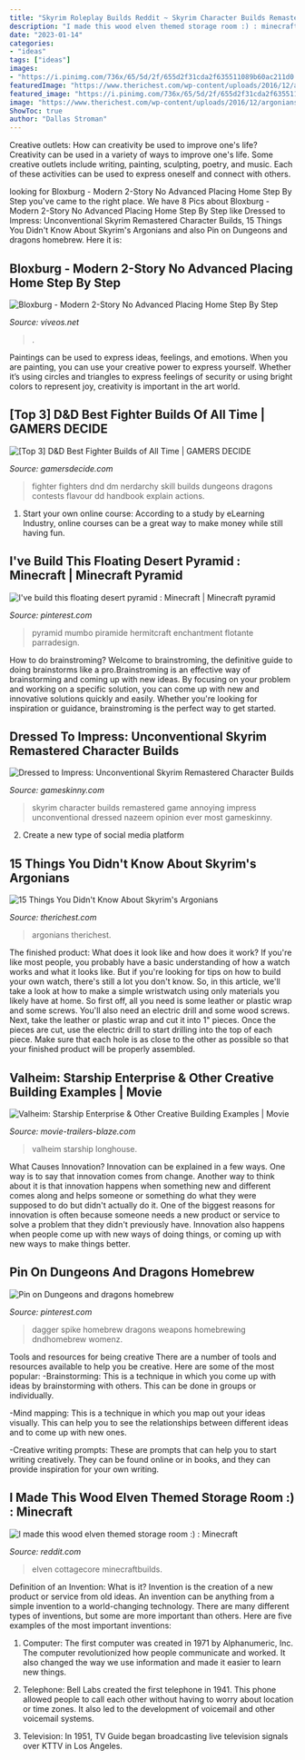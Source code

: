 ```yaml
---
title: "Skyrim Roleplay Builds Reddit ~ Skyrim Character Builds Remastered Game Annoying Impress Unconventional Dressed Nazeem Opinion Ever Most Gameskinny"
description: "I made this wood elven themed storage room :) : minecraft"
date: "2023-01-14"
categories:
- "ideas"
tags: ["ideas"]
images:
- "https://i.pinimg.com/736x/65/5d/2f/655d2f31cda2f635511089b60ac211d0.jpg"
featuredImage: "https://www.therichest.com/wp-content/uploads/2016/12/argonians-copy.jpg"
featured_image: "https://i.pinimg.com/736x/65/5d/2f/655d2f31cda2f635511089b60ac211d0.jpg"
image: "https://www.therichest.com/wp-content/uploads/2016/12/argonians-copy.jpg"
ShowToc: true
author: "Dallas Stroman"
---
```



Creative outlets: How can creativity be used to improve one's life?
Creativity can be used in a variety of ways to improve one's life. Some creative outlets include writing, painting, sculpting, poetry, and music. Each of these activities can be used to express oneself and connect with others.

	

		
looking for Bloxburg - Modern 2-Story No Advanced Placing Home Step By Step you've came to the right place. We have 8 Pics about Bloxburg - Modern 2-Story No Advanced Placing Home Step By Step like Dressed to Impress: Unconventional Skyrim Remastered Character Builds, 15 Things You Didn&#039;t Know About Skyrim&#039;s Argonians and also Pin on Dungeons and dragons homebrew. Here it is:
		
    
## Bloxburg - Modern 2-Story No Advanced Placing Home Step By Step

<img loading=lazy src="https://www.viveos.net/image/4Z4vMHSkJdw/maxresdefault.jpg" onerror="this.onerror=null;this.src='https://tse4.mm.bing.net/th?id=OIP.7Am4Jvs0FmSNmdDjCctiNAHaEK&amp;pid=15.1';" alt="Bloxburg - Modern 2-Story No Advanced Placing Home Step By Step">

_Source: viveos.net_

>. 

	

Paintings can be used to express ideas, feelings, and emotions.
When you are painting, you can use your creative power to express yourself. Whether it’s using circles and triangles to express feelings of security or using bright colors to represent joy, creativity is important in the art world.

    
## [Top 3] D&amp;D Best Fighter Builds Of All Time | GAMERS DECIDE

<img loading=lazy src="https://www.gamersdecide.com/sites/default/files/fighter2.jpg" onerror="this.onerror=null;this.src='https://tse1.mm.bing.net/th?id=OIP.atqQiVqQ6FQrIM-xJTYd0QAAAA&amp;pid=15.1';" alt="[Top 3] D&amp;D Best Fighter Builds of All Time | GAMERS DECIDE">

_Source: gamersdecide.com_

>fighter fighters dnd dm nerdarchy skill builds dungeons dragons contests flavour dd handbook explain actions. 

	

1. Start your own online course: According to a study by eLearning Industry, online courses can be a great way to make money while still having fun.

    
## I&#039;ve Build This Floating Desert Pyramid : Minecraft | Minecraft Pyramid

<img loading=lazy src="https://i.pinimg.com/736x/65/5d/2f/655d2f31cda2f635511089b60ac211d0.jpg" onerror="this.onerror=null;this.src='https://tse1.mm.bing.net/th?id=OIP.YzCgqpaiwA6zukkFRVlHjAHaD3&amp;pid=15.1';" alt="I&#039;ve build this floating desert pyramid : Minecraft | Minecraft pyramid">

_Source: pinterest.com_

>pyramid mumbo piramide hermitcraft enchantment flotante parradesign. 

	

How to do brainstroming?
Welcome to brainstroming, the definitive guide to doing brainstorms like a pro.Brainstroming is an effective way of brainstorming and coming up with new ideas. By focusing on your problem and working on a specific solution, you can come up with new and innovative solutions quickly and easily. Whether you're looking for inspiration or guidance, brainstroming is the perfect way to get started.

    
## Dressed To Impress: Unconventional Skyrim Remastered Character Builds

<img loading=lazy src="https://res.cloudinary.com/lmn/image/upload/c_limit,h_360,w_640/e_sharpen:100/f_auto,fl_lossy,q_auto/v1/gameskinnyc/4/6/0/460661a9-26b0-4f2f-85a7-7223726299a0-bfd01.jpg" onerror="this.onerror=null;this.src='https://tse3.mm.bing.net/th?id=OIP.eJp564BGp8ByZMLdWw96LQHaEL&amp;pid=15.1';" alt="Dressed to Impress: Unconventional Skyrim Remastered Character Builds">

_Source: gameskinny.com_

>skyrim character builds remastered game annoying impress unconventional dressed nazeem opinion ever most gameskinny. 

	

2. Create a new type of social media platform

    
## 15 Things You Didn&#039;t Know About Skyrim&#039;s Argonians

<img loading=lazy src="https://www.therichest.com/wp-content/uploads/2016/12/argonians-copy.jpg" onerror="this.onerror=null;this.src='https://tse2.mm.bing.net/th?id=OIP.cuFjORtPVx8p4VyLSUHWPAHaEK&amp;pid=15.1';" alt="15 Things You Didn&#039;t Know About Skyrim&#039;s Argonians">

_Source: therichest.com_

>argonians therichest. 

	

The finished product: What does it look like and how does it work?
If you're like most people, you probably have a basic understanding of how a watch works and what it looks like. But if you're looking for tips on how to build your own watch, there's still a lot you don't know.  So, in this article, we'll take a look at how to make a simple wristwatch using only materials you likely have at home. 
So first off, all you need is some leather or plastic wrap and some screws. You'll also need an electric drill and some wood screws. Next, take the leather or plastic wrap and cut it into 1" pieces. Once the pieces are cut, use the electric drill to start drilling into the top of each piece. Make sure that each hole is as close to the other as possible so that your finished product will be properly assembled.

    
## Valheim: Starship Enterprise &amp; Other Creative Building Examples | Movie

<img loading=lazy src="https://static3.srcdn.com/wordpress/wp-content/uploads/2021/02/Valheim-Viking-Longhouse-build.jpg" onerror="this.onerror=null;this.src='https://tse4.mm.bing.net/th?id=OIP.KVMGmxDLHo4uCurHxrVEgQHaDt&amp;pid=15.1';" alt="Valheim: Starship Enterprise &amp; Other Creative Building Examples | Movie">

_Source: movie-trailers-blaze.com_

>valheim starship longhouse. 

	

What Causes Innovation?
Innovation can be explained in a few ways. One way is to say that innovation comes from change. Another way to think about it is that innovation happens when something new and different comes along and helps someone or something do what they were supposed to do but didn't actually do it. 
One of the biggest reasons for innovation is often because someone needs a new product or service to solve a problem that they didn't previously have. Innovation also happens when people come up with new ways of doing things, or coming up with new ways to make things better.

    
## Pin On Dungeons And Dragons Homebrew

<img loading=lazy src="https://i.pinimg.com/736x/8f/8c/76/8f8c76d08a200ff0893132135b34f2ba.jpg" onerror="this.onerror=null;this.src='https://tse2.mm.bing.net/th?id=OIP.RiUiu7PVUIQdDBjPUEolWwHaMn&amp;pid=15.1';" alt="Pin on Dungeons and dragons homebrew">

_Source: pinterest.com_

>dagger spike homebrew dragons weapons homebrewing dndhomebrew womenz. 

	

Tools and resources for being creative
There are a number of tools and resources available to help you be creative. Here are some of the most popular:
-Brainstorming: This is a technique in which you come up with ideas by brainstorming with others. This can be done in groups or individually.

-Mind mapping: This is a technique in which you map out your ideas visually. This can help you to see the relationships between different ideas and to come up with new ones.

-Creative writing prompts: These are prompts that can help you to start writing creatively. They can be found online or in books, and they can provide inspiration for your own writing.

    
## I Made This Wood Elven Themed Storage Room :) : Minecraft

<img loading=lazy src="https://i.redd.it/tu279lcsz4351.png" onerror="this.onerror=null;this.src='https://tse2.mm.bing.net/th?id=OIP.nXt1S4IRTXi8PFINVKdO7wHaEK&amp;pid=15.1';" alt="I made this wood elven themed storage room :) : Minecraft">

_Source: reddit.com_

>elven cottagecore minecraftbuilds. 

	

Definition of an Invention: What is it?
Invention is the creation of a new product or service from old ideas. An invention can be anything from a simple invention to a world-changing technology. There are many different types of inventions, but some are more important than others. Here are five examples of the most important inventions: 
1) Computer: The first computer was created in 1971 by Alphanumeric, Inc. The computer revolutionized how people communicate and worked. It also changed the way we use information and made it easier to learn new things.

2) Telephone: Bell Labs created the first telephone in 1941. This phone allowed people to call each other without having to worry about location or time zones. It also led to the development of voicemail and other voicemail systems.

3) Television: In 1951, TV Guide began broadcasting live television signals over KTTV in Los Angeles.

